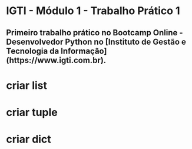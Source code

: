 <h1><b>IGTI - Módulo 1 - Trabalho Prático 1</b></h1>
  
<h2>Primeiro trabalho prático no Bootcamp Online - Desenvolvedor Python no [Instituto de Gestão e Tecnologia da Informação](https://www.igti.com.br).</h2>

# criar list
# criar tuple
# criar dict

